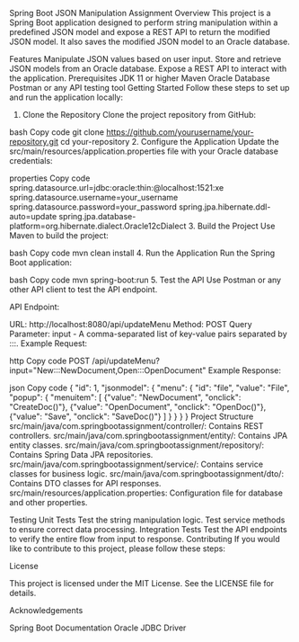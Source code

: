 
Spring Boot JSON Manipulation Assignment
Overview
This project is a Spring Boot application designed to perform string manipulation within a predefined JSON model and expose a REST API to return the modified JSON model. It also saves the modified JSON model to an Oracle database.

Features
Manipulate JSON values based on user input.
Store and retrieve JSON models from an Oracle database.
Expose a REST API to interact with the application.
Prerequisites
JDK 11 or higher
Maven
Oracle Database
Postman or any API testing tool
Getting Started
Follow these steps to set up and run the application locally:

1. Clone the Repository
Clone the project repository from GitHub:

bash
Copy code
git clone https://github.com/yourusername/your-repository.git
cd your-repository
2. Configure the Application
Update the src/main/resources/application.properties file with your Oracle database credentials:

properties
Copy code
spring.datasource.url=jdbc:oracle:thin:@localhost:1521:xe
spring.datasource.username=your_username
spring.datasource.password=your_password
spring.jpa.hibernate.ddl-auto=update
spring.jpa.database-platform=org.hibernate.dialect.Oracle12cDialect
3. Build the Project
Use Maven to build the project:

bash
Copy code
mvn clean install
4. Run the Application
Run the Spring Boot application:

bash
Copy code
mvn spring-boot:run
5. Test the API
Use Postman or any other API client to test the API endpoint.

API Endpoint:

URL: http://localhost:8080/api/updateMenu
Method: POST
Query Parameter: input - A comma-separated list of key-value pairs separated by :::.
Example Request:

http
Copy code
POST /api/updateMenu?input="New:::NewDocument,Open:::OpenDocument"
Example Response:

json
Copy code
{
    "id": 1,
    "jsonmodel": {
        "menu": {
            "id": "file",
            "value": "File",
            "popup": {
                "menuitem": [
                    {"value": "NewDocument", "onclick": "CreateDoc()"},
                    {"value": "OpenDocument", "onclick": "OpenDoc()"},
                    {"value": "Save", "onclick": "SaveDoc()"}
                ]
            }
        }
    }
}
Project Structure
src/main/java/com.springbootassignment/controller/: Contains REST controllers.
src/main/java/com.springbootassignment/entity/: Contains JPA entity classes.
src/main/java/com.springbootassignment/repository/: Contains Spring Data JPA repositories.
src/main/java/com.springbootassignment/service/: Contains service classes for business logic.
src/main/java/com.springbootassignment/dto/: Contains DTO classes for API responses.
src/main/resources/application.properties: Configuration file for database and other properties.

Testing
Unit Tests
Test the string manipulation logic.
Test service methods to ensure correct data processing.
Integration Tests
Test the API endpoints to verify the entire flow from input to response.
Contributing
If you would like to contribute to this project, please follow these steps:

License

This project is licensed under the MIT License. See the LICENSE file for details.

Acknowledgements

Spring Boot Documentation
Oracle JDBC Driver
